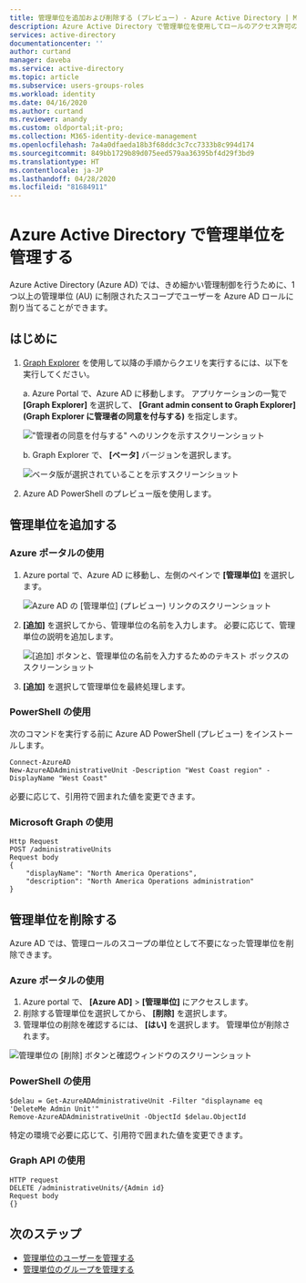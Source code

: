 ```yaml
---
title: 管理単位を追加および削除する (プレビュー) - Azure Active Directory | Microsoft Docs
description: Azure Active Directory で管理単位を使用してロールのアクセス許可のスコープを制限します。
services: active-directory
documentationcenter: ''
author: curtand
manager: daveba
ms.service: active-directory
ms.topic: article
ms.subservice: users-groups-roles
ms.workload: identity
ms.date: 04/16/2020
ms.author: curtand
ms.reviewer: anandy
ms.custom: oldportal;it-pro;
ms.collection: M365-identity-device-management
ms.openlocfilehash: 7a4a0dfaeda18b3f68ddc3c7cc7333b8c994d174
ms.sourcegitcommit: 849bb1729b89d075eed579aa36395bf4d29f3bd9
ms.translationtype: HT
ms.contentlocale: ja-JP
ms.lasthandoff: 04/28/2020
ms.locfileid: "81684911"
---
```

# <a name="manage-administrative-units-in-azure-active-directory"></a>Azure Active Directory で管理単位を管理する

Azure Active Directory (Azure AD) では、きめ細かい管理制御を行うために、1 つ以上の管理単位 (AU) に制限されたスコープでユーザーを Azure AD ロールに割り当てることができます。

## <a name="get-started"></a>はじめに

1. [Graph Explorer](https://aka.ms/ge) を使用して以降の手順からクエリを実行するには、以下を実行してください。

    a. Azure Portal で、Azure AD に移動します。 アプリケーションの一覧で **[Graph Explorer]** を選択して、 **[Grant admin consent to Graph Explorer]\(Graph Explorer に管理者の同意を付与する\)** を指定します。

    !["管理者の同意を付与する" へのリンクを示すスクリーンショット](./media/roles-admin-units-manage/select-graph-explorer.png)

    b. Graph Explorer で、 **[ベータ]** バージョンを選択します。

    ![ベータ版が選択されていることを示すスクリーンショット](./media/roles-admin-units-manage/select-beta-version.png)

1. Azure AD PowerShell のプレビュー版を使用します。

## <a name="add-an-administrative-unit"></a>管理単位を追加する

### <a name="use-the-azure-portal"></a>Azure ポータルの使用

1. Azure portal で、Azure AD に移動し、左側のペインで **[管理単位]** を選択します。

    ![Azure AD の [管理単位] (プレビュー) リンクのスクリーンショット](./media/roles-admin-units-manage/nav-to-admin-units.png)

1. **[追加]** を選択してから、管理単位の名前を入力します。 必要に応じて、管理単位の説明を追加します。

    ![[追加] ボタンと、管理単位の名前を入力するためのテキスト ボックスのスクリーンショット](./media/roles-admin-units-manage/add-new-admin-unit.png)

1. **[追加]** を選択して管理単位を最終処理します。

### <a name="use-powershell"></a>PowerShell の使用

次のコマンドを実行する前に Azure AD PowerShell (プレビュー) をインストールします。

    Connect-AzureAD
    New-AzureADAdministrativeUnit -Description "West Coast region" -DisplayName "West Coast"

必要に応じて、引用符で囲まれた値を変更できます。

### <a name="use-microsoft-graph"></a>Microsoft Graph の使用

    Http Request
    POST /administrativeUnits
    Request body
    {
        "displayName": "North America Operations",
        "description": "North America Operations administration"
    }

## <a name="remove-an-administrative-unit"></a>管理単位を削除する

Azure AD では、管理ロールのスコープの単位として不要になった管理単位を削除できます。

### <a name="use-the-azure-portal"></a>Azure ポータルの使用

1. Azure portal で、 **[Azure AD]**  >  **[管理単位]** にアクセスします。 
1. 削除する管理単位を選択してから、 **[削除]** を選択します。 
1. 管理単位の削除を確認するには、 **[はい]** を選択します。 管理単位が削除されます。

![管理単位の [削除] ボタンと確認ウィンドウのスクリーンショット](./media/roles-admin-units-manage/select-admin-unit-to-delete.png)

### <a name="use-powershell"></a>PowerShell の使用

    $delau = Get-AzureADAdministrativeUnit -Filter "displayname eq 'DeleteMe Admin Unit'"
    Remove-AzureADAdministrativeUnit -ObjectId $delau.ObjectId

特定の環境で必要に応じて、引用符で囲まれた値を変更できます。

### <a name="use-the-graph-api"></a>Graph API の使用

    HTTP request
    DELETE /administrativeUnits/{Admin id}
    Request body
    {}

## <a name="next-steps"></a>次のステップ

* [管理単位のユーザーを管理する](roles-admin-units-add-manage-users.md)
* [管理単位のグループを管理する](roles-admin-units-add-manage-groups.md)
